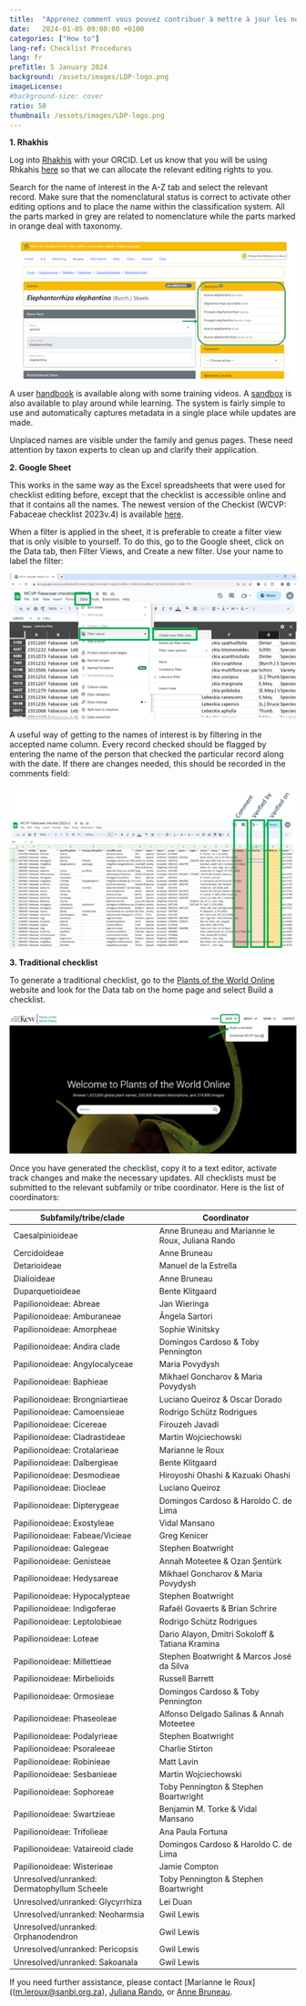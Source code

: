 ```yaml
---
title:  "Apprenez comment vous pouvez contribuer à mettre à jour les noms d'espèces des légumineuses ! Plus d'information pour utiliser Rhakhis, un tableur Google ou une liste traditionnelle"
date:   2024-01-05 09:00:00 +0100
categories: ["How to"]
lang-ref: Checklist Procedures
lang: fr
preTitle: 5 January 2024
background: /assets/images/LDP-logo.png
imageLicense:
#background-size: cover
ratio: 50
thumbnail: /assets/images/LDP-logo.png
---
```

**1.     Rhakhis**

Log into [Rhakhis](https://list.worldfloraonline.org/rhakhis/ui/) with your ORCID. Let us know that you will be using Rhkahis [here](https://docs.google.com/forms/d/1rWAcg8hJ6XIFqoJ6zT5TE4T0XjsYuUvfhUQcoL9rMUI/edit) so that we can allocate the relevant editing rights to you.

Search for the name of interest in the A-Z tab and select the relevant record. Make sure that the nomenclatural status is correct to activate other editing options and to place the name within the classification system. All the parts marked in grey are related to nomenclature while the parts marked in orange deal with taxonomy.

![](/assets/images/Rhakhis1.png) 

A user [handbook](https://plant-list-docs.rbge.info/rhakhis/) is available along with some training videos. A [sandbox](https://rhakhis.rbge.info/rhakhis/ui/) is also available to play around while learning. The system is fairly simple to use and automatically captures metadata in a single place while updates are made.

Unplaced names are visible under the family and genus pages. These need attention by taxon experts to clean up and clarify their application.

**2.     Google Sheet**

This works in the same way as the Excel spreadsheets that were used for checklist editing before, except that the checklist is accessible online and that it contains all the names. The newest version of the Checkist (WCVP: Fabaceae checklist 2023v.4) is available [here](https://docs.google.com/spreadsheets/d/1bnmb2CcQjky35rSDwqNn-6vgNo2mdWw3-LL4YehLbvY/edit#gid=277323699).

When a filter is applied in the sheet, it is preferable to create a filter view that is only visible to yourself. To do this, go to the Google sheet, click on the Data tab, then Filter Views, and Create a new filter. Use your name to label the filter:

![](/assets/images/GoogleSheet2.png)

A useful way of getting to the names of interest is by filtering in the accepted name column. 
Every record checked should be flagged by entering the name of the person that checked the particular record along with the date. If there are changes needed, this should be recorded in the comments field:

![](/assets/images/GoogleSheet3.png)

**3.     Traditional checklist**

To generate a traditional checklist, go to the [Plants of the World Online](https://powo.science.kew.org/) website and look for the Data tab on the home page and select Build a checklist.

![](/assets/images/TraditionalChecklist4.png)

Once you have generated the checklist, copy it to a text editor, activate track changes and make the necessary updates. All checklists must be submitted to the relevant subfamily or tribe coordinator. Here is the list of coordinators: 


Subfamily/tribe/clade	|Coordinator
----------------------|-------------------------
Caesalpinioideae |Anne Bruneau and Marianne le Roux, Juliana Rando
Cercidoideae	|Anne Bruneau
Detarioideae	|Manuel de la Estrella
Dialioideae	|Anne Bruneau
Duparquetioideae	|Bente Klitgaard
Papilionoideae: Abreae	|Jan Wieringa
Papilionoideae: Amburaneae	|Ângela Sartori
Papilionoideae: Amorpheae	|Sophie Winitsky
Papilionoideae: Andira clade	|Domingos Cardoso & Toby Pennington
Papilionoideae: Angylocalyceae	|Maria Povydysh
Papilionoideae: Baphieae	|Mikhael Goncharov & Maria Povydysh
Papilionoideae: Brongniartieae	|Luciano Queiroz & Oscar Dorado
Papilionoideae: Camoensieae	|Rodrigo Schütz Rodrigues
Papilionoideae: Cicereae	|Firouzeh Javadi
Papilionoideae: Cladrastideae	|Martin Wojciechowski
Papilionoideae: Crotalarieae	|Marianne le Roux
Papilionoideae: Dalbergieae	|Bente Klitgaard
Papilionoideae: Desmodieae	|Hiroyoshi Ohashi & Kazuaki Ohashi
Papilionoideae: Diocleae	|Luciano Queiroz
Papilionoideae: Dipterygeae	|Domingos Cardoso & Haroldo C. de Lima
Papilionoideae: Exostyleae	|Vidal Mansano
Papilionoideae: Fabeae/Vicieae	|Greg Kenicer
Papilionoideae: Galegeae	|Stephen Boatwright
Papilionoideae: Genisteae	|Annah Moteetee & Ozan Şentürk
Papilionoideae: Hedysareae	|Mikhael Goncharov & Maria Povydysh
Papilionoideae: Hypocalypteae	|Stephen Boatwright
Papilionoideae: Indigoferae	|Rafaël Govaerts & Brian Schrire
Papilionoideae: Leptolobieae	|Rodrigo Schütz Rodrigues
Papilionoideae: Loteae	|Dario Alayon, Dmitri Sokoloff & Tatiana Kramina
Papilionoideae: Millettieae	|Stephen Boatwright & Marcos José da Silva
Papilionoideae: Mirbelioids	|Russell Barrett
Papilionoideae: Ormosieae	|Domingos Cardoso & Toby Pennington
Papilionoideae: Phaseoleae	|Alfonso Delgado Salinas & Annah Moteetee
Papilionoideae: Podalyrieae	|Stephen Boatwright
Papilionoideae: Psoraleeae	|Charlie Stirton
Papilionoideae: Robinieae	|Matt Lavin
Papilionoideae: Sesbanieae	|Martin Wojciechowski
Papilionoideae: Sophoreae	|Toby Pennington & Stephen Boartwright
Papilionoideae: Swartzieae	|Benjamin M. Torke & Vidal Mansano
Papilionoideae: Trifolieae	|Ana Paula Fortuna
Papilionoideae: Vataireoid clade	|Domingos Cardoso & Haroldo C. de Lima
Papilionoideae: Wisterieae	|Jamie Compton
Unresolved/unranked: Dermatophyllum Scheele	|Toby Pennington & Stephen Boartwright
Unresolved/unranked: Glycyrrhiza	|Lei Duan
Unresolved/unranked: Neoharmsia	|Gwil Lewis
Unresolved/unranked: Orphanodendron	|Gwil Lewis
Unresolved/unranked: Pericopsis 	|Gwil Lewis
Unresolved/unranked: Sakoanala	|Gwil Lewis


If you need further assistance, please contact [Marianne le Roux]((m.leroux@sanbi.org.za), [Juliana Rando](jgrando@alumni.usp.br), or [Anne Bruneau](anne.bruneau@umontreal.ca).




